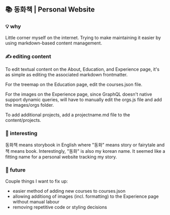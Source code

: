 ## 📚 동화책 | Personal Website

### 💡 why

Little corner myself on the internet. Trying to make maintaining it easier by using markdown-based content management.

### ✍ editing content

To edit textual content on the About, Education, and Experience page, it's as simple as editing the associated markdown frontmatter.

For the treemap on the Education page, edit the courses.json file.

For the images on the Experience page, since GraphQL doesn't native support dynamic queries, will have to manually edit the orgs.js file and add the images/orgs folder. 

To add additional projects, add a projectname.md file to the content/projects.

### 👀 interesting

동화책 means storybook in English where "동화" means story or fairytale and 책 means book. Interestingly, "동화" is also my korean name. It seemed like a fitting name for a personal website tracking my story.

### 🧭 future

Couple things I want to fix up:
- easier method of adding new courses to courses.json
- allowing additiong of images (incl. formatting) to the Experience page without manual labour
- removing repetitive code or styling decisions